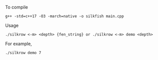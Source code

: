 To compile 

    g++ -std=c++17 -O3 -march=native -o silkfish main.cpp

Usage
    
    ./silkrow <-m> <depth> {fen_string} or ./silkrow <-m> demo <depth>

For example, 

    ./silkrow demo 7